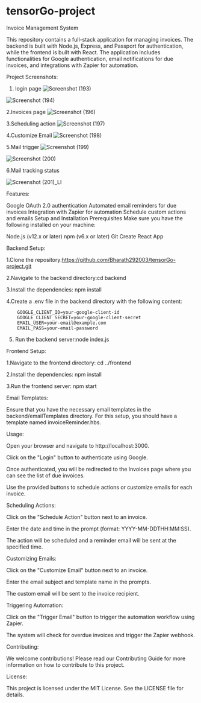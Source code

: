 # tensorGo-project
Invoice Management System

This repository contains a full-stack application for managing invoices. The backend is built with Node.js, Express, and Passport for authentication, while the frontend is built with React. The application includes functionalities for Google authentication, email notifications for due invoices, and integrations with Zapier for automation.

Project Screenshots:
1. login page
![Screenshot (193)](https://github.com/Bharath292003/tensorGo-project/assets/98509219/24a818ad-19a0-4196-86a6-70c3b6a296a0)

![Screenshot (194)](https://github.com/Bharath292003/tensorGo-project/assets/98509219/f7c50039-3916-4a7b-9e25-f5385ef44480)

2.Invoices page
![Screenshot (196)](https://github.com/Bharath292003/tensorGo-project/assets/98509219/081e3500-c874-44ba-8255-d9ffee79f849)

3.Scheduling action
![Screenshot (197)](https://github.com/Bharath292003/tensorGo-project/assets/98509219/34add5f6-1d7a-40c6-a6ac-1e3e5868b944)

4.Customize Email
![Screenshot (198)](https://github.com/Bharath292003/tensorGo-project/assets/98509219/d3ef980c-11db-43e9-89b4-f83139689a55)

5.Mail trigger
![Screenshot (199)](https://github.com/Bharath292003/tensorGo-project/assets/98509219/ae764b22-e148-46b7-be44-2448dfc4cf2d)

![Screenshot (200)](https://github.com/Bharath292003/tensorGo-project/assets/98509219/62d99890-cdc1-4736-b11d-78b03a6d57cd)

6.Mail tracking status

![Screenshot (201)_LI](https://github.com/Bharath292003/tensorGo-project/assets/98509219/8ea8b371-96eb-44be-b69f-5cd27996c672)

Features:

Google OAuth 2.0 authentication
Automated email reminders for due invoices
Integration with Zapier for automation
Schedule custom actions and emails
Setup and Installation
Prerequisites
Make sure you have the following installed on your machine:

Node.js (v12.x or later)
npm (v6.x or later)
Git
Create React App

Backend Setup:

1.Clone the repository:https://github.com/Bharath292003/tensorGo-project.git

2.Navigate to the backend directory:cd backend

3.Install the dependencies: npm install

4.Create a .env file in the backend directory with the following content:

        GOOGLE_CLIENT_ID=your-google-client-id
        GOOGLE_CLIENT_SECRET=your-google-client-secret
        EMAIL_USER=your-email@example.com
        EMAIL_PASS=your-email-password
5. Run the backend server:node index.js

Frontend Setup:

1.Navigate to the frontend directory: cd ../frontend

2.Install the dependencies: npm install

3.Run the frontend server: npm start

Email Templates:

Ensure that you have the necessary email templates in the backend/emailTemplates directory. For this setup, you should have a template named invoiceReminder.hbs.

Usage:

Open your browser and navigate to http://localhost:3000.

Click on the "Login" button to authenticate using Google.

Once authenticated, you will be redirected to the Invoices page where you can see the list of due invoices.

Use the provided buttons to schedule actions or customize emails for each invoice.

Scheduling Actions:

Click on the "Schedule Action" button next to an invoice.

Enter the date and time in the prompt (format: YYYY-MM-DDTHH:MM:SS).

The action will be scheduled and a reminder email will be sent at the specified time.

Customizing Emails:

Click on the "Customize Email" button next to an invoice.

Enter the email subject and template name in the prompts.

The custom email will be sent to the invoice recipient.

Triggering Automation:

Click on the "Trigger Email" button to trigger the automation workflow using Zapier.

The system will check for overdue invoices and trigger the Zapier webhook.

Contributing:

We welcome contributions! Please read our Contributing Guide for more information on how to contribute to this project.

License:

This project is licensed under the MIT License. See the LICENSE file for details.


